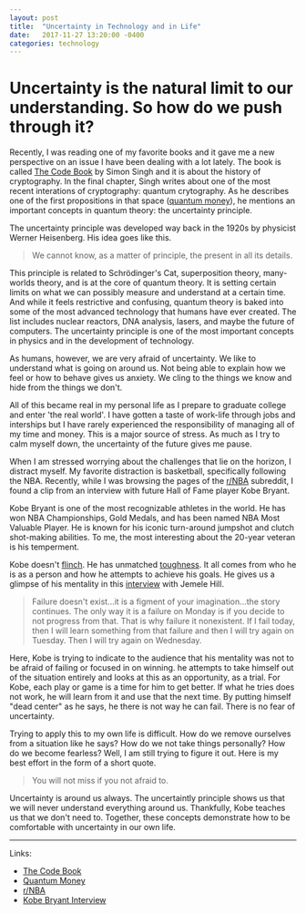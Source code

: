 ```yaml
---
layout: post
title:  "Uncertainty in Technology and in Life"
date:   2017-11-27 13:20:00 -0400
categories: technology
---
```


# Uncertainty is the natural limit to our understanding. So how do we push through it?

Recently, I was reading one of my favorite books and it gave me a new perspective on an issue I have been dealing with a lot lately. The book is called [The Code Book](https://simonsingh.net/books/the-code-book/) by Simon Singh and it is about the history of cryptography. In the final chapter, Singh writes about one of the most recent interations of cryptography: quantum crytography. As he describes one of the first propositions in that space ([quantum money](https://en.wikipedia.org/wiki/Quantum_money)), he mentions an important concepts in quantum theory: the uncertainty principle.

The uncertainty principle was developed way back in the 1920s by physicist Werner Heisenberg. His idea goes like this.

> We cannot know, as a matter of principle, the present in all its details.

This principle is related to Schrödinger's Cat, superposition theory, many-worlds theory, and is at the core of quantum theory. It is setting certain limits on what we can possibly measure and understand at a certain time. And while it feels restrictive and confusing, quantum theory is baked into some of the most advanced technology that humans have ever created. The list includes nuclear reactors, DNA analysis, lasers, and maybe the future of computers. The uncertainty principle is one of the most important concepts in physics and in the development of technology.

As humans, however, we are very afraid of uncertainty. We like to understand what is going on around us. Not being able to explain how we feel or how to behave gives us anxiety. We cling to the things we know and hide from the things we don't.

All of this became real in my personal life as I prepare to graduate college and enter 'the real world'. I have gotten a taste of work-life through jobs and interships but I have rarely experienced the responsibility of managing all of my time and money. This is a major source of stress. As much as I try to calm myself down, the uncertainty of the future gives me pause.

When I am stressed worrying about the challenges that lie on the horizon, I distract myself. My favorite distraction is basketball, specifically following the NBA. Recently, while I was browsing the pages of the [r/NBA](https://www.reddit.com/r/nba/) subreddit, I found a clip from an interview with future Hall of Fame player Kobe Bryant.

Kobe Bryant is one of the most recognizable athletes in the world. He has won NBA Championships, Gold Medals, and has been named NBA Most Valuable Player. He is known for his iconic turn-around jumpshot and clutch shot-making abilities. To me, the most interesting about the 20-year veteran is his temperment.

Kobe doesn't [flinch](https://youtu.be/BUdLLdR8Pow). He has unmatched [toughness](https://youtu.be/_O1KVWIT-H4). It all comes from who he is as a person and how he attempts to achieve his goals. He gives us a glimpse of his mentality in this [interview](https://streamable.com/tcgso) with Jemele Hill.

> Failure doesn't exist...it is a figment of your imagination...the story continues. The only way it is a failure on Monday is if you decide to not progress from that. That is why failure it nonexistent. If I fail today, then I will learn something from that failure and then I will try again on Tuesday. Then I will try again on Wednesday.

Here, Kobe is trying to indicate to the audience that his mentality was not to be afraid of failing or focused in on winning. he attempts to take himself out of the situation entirely and looks at this as an opportunity, as a trial. For Kobe, each play or game is a time for him to get better. If what he tries does not work, he will learn from it and use that the next time. By putting himself "dead center" as he says, he there is not way he can fail. There is no fear of uncertainty.

Trying to apply this to my own life is difficult. How do we remove ourselves from a situation like he says? How do we not take things personally? How do we become fearless? Well, I am still trying to figure it out. Here is my best effort in the form of a short quote.

> You will not miss if you not afraid to.

Uncertainty is around us always. The uncertaintly principle shows us that we will never understand everything around us. Thankfully, Kobe teaches us that we don't need to. Together, these concepts demonstrate how to be comfortable with uncertainty in our own life.

---

Links:

* [The Code Book](https://simonsingh.net/books/the-code-book/)
* [Quantum Money](https://en.wikipedia.org/wiki/Quantum_money)
* [r/NBA](https://www.reddit.com/r/nba/)
* [Kobe Bryant Interview](https://streamable.com/tcgso)